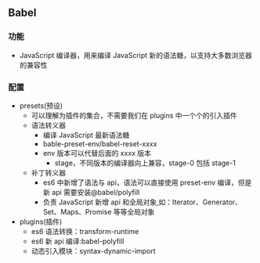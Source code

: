 <!--
 * @Author: your name
 * @Date: 2020-03-05 13:59:29
 * @LastEditTime: 2020-08-26 14:20:30
 * @LastEditors: Please set LastEditors
 * @Description: In User Settings Edit
 * @FilePath: \vue-note\Vue\Babel.md
 -->

## Babel

### 功能

- JavaScript 编译器，用来编译 JavaScript 新的语法糖，以支持大多数浏览器的兼容性

### 配置

- presets(预设)
  - 可以理解为插件的集合，不需要我们在 plugins 中一个个的引入插件
  - 语法转义器
    - 编译 JavaScript 最新语法糖
    - bable-preset-env/babel-reset-xxxx
    - env 版本可以代替后面的 xxxx 版本
      - stage，不同版本的编译器向上兼容，stage-0 包括 stage-1
  - 补丁转义器
    - es6 中新增了语法与 api，语法可以直接使用 preset-env 编译，但是新 api 需要安装@babel/polyfill
    - 负责 JavaScript 新增 api 和全局对象,如：Iterator、Generator、Set、Maps、Promise 等等全局对象
- plugins(插件)
  - es6 语法转换：transform-runtime
  - es6 新 api 编译:babel-polyfill
  - 动态引入模块：syntax-dynamic-import
